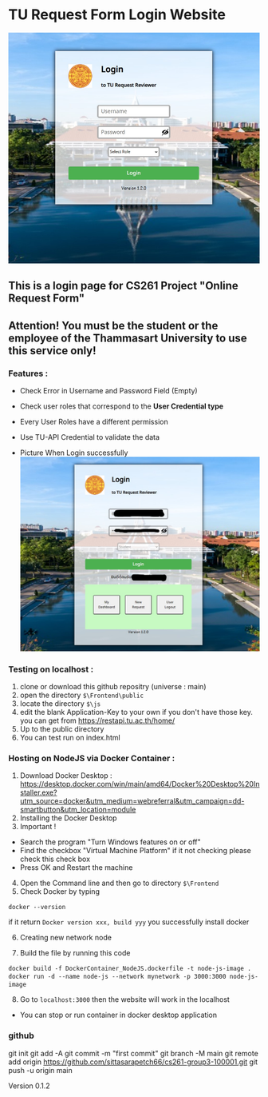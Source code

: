 
# TU Request Form Login Website

![image info](image1.jpg)

## This is a login page for CS261 Project "Online Request Form"

## Attention! You must be the student or the employee of the Thammasart University to use this service only!

### Features :
* Check Error in Username and Password Field (Empty)
* Check user roles that correspond to the **User Credential type**
* Every User Roles have a different permission
* Use TU-API Credential to validate the data

* Picture When Login successfully
![image info](image2.jpg)

### Testing on localhost :
1. clone or download this github repositry (universe : main)
2. open the directory 
`$\Frontend\public`
3. locate the directory 
`$\js`
4. edit the blank Application-Key to your own
if you don't have those key. you can get from https://restapi.tu.ac.th/home/
5. Up to the public directory
6. You can test run on index.html

### Hosting on NodeJS via Docker Container : 
1. Download Docker Desktop : https://desktop.docker.com/win/main/amd64/Docker%20Desktop%20Installer.exe?utm_source=docker&utm_medium=webreferral&utm_campaign=dd-smartbutton&utm_location=module
2. Installing the Docker Desktop
3. Important ! 
 * Search the program "Turn Windows features on or off"
 * Find the checkbox "Virtual Machine Platform" if it not checking please check this check box
 * Press OK and Restart the machine
4. Open the Command line and then go to directory 
 `$\Frontend`
5. Check Docker by typing 
```
docker --version
```
if it return `Docker version xxx, build yyy` you successfully install docker

6. Creating new network node

7. Build the file by running this code
```
docker build -f DockerContainer_NodeJS.dockerfile -t node-js-image .
docker run -d --name node-js --network mynetwork -p 3000:3000 node-js-image
```
8. Go to `localhost:3000` then the website will work in the localhost

* You can stop or run container in docker desktop application


### github 
git init
git add -A
git commit -m "first commit"
git branch -M main
git remote add origin https://github.com/sittasarapetch66/cs261-group3-100001.git
git push -u origin main

Version 0.1.2



